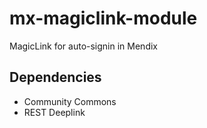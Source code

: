 # mx-magiclink-module
MagicLink for auto-signin in Mendix

## Dependencies

* Community Commons
* REST Deeplink